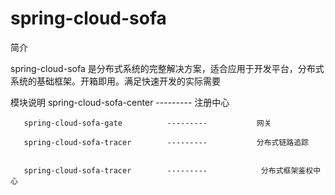 # spring-cloud-sofa
简介

  spring-cloud-sofa 是分布式系统的完整解决方案，适合应用于开发平台，分布式系统的基础框架。开箱即用。满足快速开发的实际需要

模块说明
       spring-cloud-sofa-center        ---------           注册中心

       spring-cloud-sofa-gate          ---------           网关 
      
       spring-cloud-sofa-tracer        ---------           分布式链路追踪 
     
     
       spring-cloud-sofa-tracer        ---------            分布式框架鉴权中心
